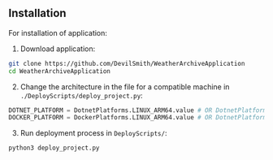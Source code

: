 ## Installation
For installation of application:
1. Download application:
```bash
git clone https://github.com/DevilSmith/WeatherArchiveApplication
cd WeatherArchiveApplication
```
2. Change the architecture in the file for a compatible machine in `./DeployScripts/deploy_project.py`:

```python
DOTNET_PLATFORM = DotnetPlatforms.LINUX_ARM64.value # OR DotnetPlatforms.LINUX_AMD64.value
DOCKER_PLATFORM = DockerPlatforms.LINUX_ARM64.value # OR DotnetPlatforms.LINUX_AMD64.value
```
3. Run deployment process in `DeployScripts/`:
```bash
python3 deploy_project.py 
```
